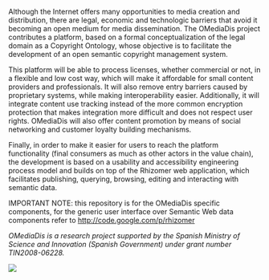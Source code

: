 Although the Internet offers many opportunities to media creation and distribution, there are legal, economic and technologic barriers that avoid it becoming an open medium for media dissemination. The OMediaDis project contributes a platform, based on a formal conceptualization of the legal domain as a Copyright Ontology, whose objective is to facilitate the development of an open semantic copyright management system.

This platform will be able to process licenses, whether commercial or not, in a flexible and low cost way, which will make it affordable for small content providers and professionals. It will also remove entry barriers caused by proprietary systems, while making interoperability easier. Additionally, it will integrate content use tracking instead of the more common encryption protection that makes integration more difficult and does not respect user rights. OMediaDis will also offer content promotion by means of social networking and customer loyalty building mechanisms.

Finally, in order to make it easier for users to reach the platform functionality (final consumers as much as other actors in the value chain), the development is based on a usability and accessibility engineering process model and builds on top of the Rhizomer web application, which facilitates publishing, querying, browsing, editing and interacting with semantic data.

IMPORTANT NOTE: this repository is for the OMediaDis specific components, for the generic user interface over Semantic Web data components refer to http://code.google.com/p/rhizomer

_OMediaDis is a research project supported by the Spanish Ministry of Science and Innovation (Spanish Government) under grant number TIN2008-06228._

[![](http://www.micinn.es/stfls/MICINN/Comun/logo_ministerio_ciencia_innovacion.png)](http://www.micinn.es/)
